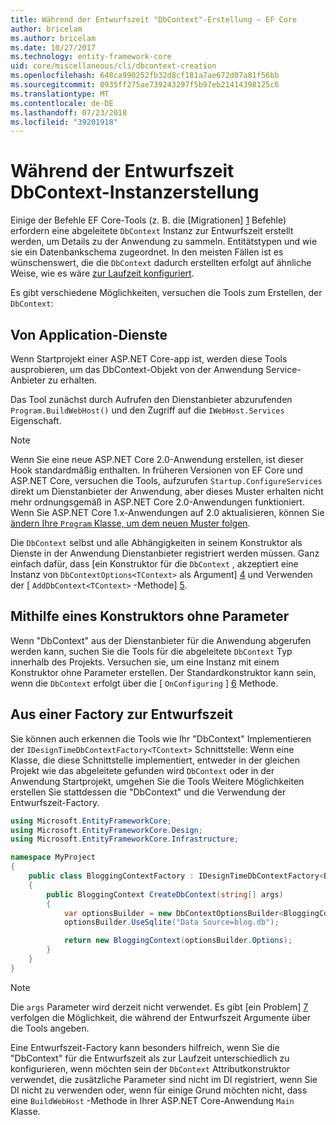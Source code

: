 ```yaml
---
title: Während der Entwurfszeit "DbContext"-Erstellung – EF Core
author: bricelam
ms.author: bricelam
ms.date: 10/27/2017
ms.technology: entity-framework-core
uid: core/miscellaneous/cli/dbcontext-creation
ms.openlocfilehash: 648ca990252fb32d8cf181a7ae672d07a81f56bb
ms.sourcegitcommit: 0935ff275ae739243297f5b97eb21414398125c6
ms.translationtype: MT
ms.contentlocale: de-DE
ms.lasthandoff: 07/23/2018
ms.locfileid: "39201918"
---
```

<a name="design-time-dbcontext-creation"></a>Während der Entwurfszeit DbContext-Instanzerstellung
==============================
Einige der Befehle EF Core-Tools (z. B. die [Migrationen] [ 1] Befehle) erfordern eine abgeleitete `DbContext` Instanz zur Entwurfszeit erstellt werden, um Details zu der Anwendung zu sammeln. Entitätstypen und wie sie ein Datenbankschema zugeordnet. In den meisten Fällen ist es wünschenswert, die die `DbContext` dadurch erstellten erfolgt auf ähnliche Weise, wie es wäre [zur Laufzeit konfiguriert][2].

Es gibt verschiedene Möglichkeiten, versuchen die Tools zum Erstellen, der `DbContext`:

<a name="from-application-services"></a>Von Application-Dienste
-------------------------
Wenn Startprojekt einer ASP.NET Core-app ist, werden diese Tools ausprobieren, um das DbContext-Objekt von der Anwendung Service-Anbieter zu erhalten.

Das Tool zunächst durch Aufrufen den Dienstanbieter abzurufenden `Program.BuildWebHost()` und den Zugriff auf die `IWebHost.Services` Eigenschaft.

> [!NOTE]
> Wenn Sie eine neue ASP.NET Core 2.0-Anwendung erstellen, ist dieser Hook standardmäßig enthalten. In früheren Versionen von EF Core und ASP.NET Core, versuchen die Tools, aufzurufen `Startup.ConfigureServices` direkt um Dienstanbieter der Anwendung, aber dieses Muster erhalten nicht mehr ordnungsgemäß in ASP.NET Core 2.0-Anwendungen funktioniert. Wenn Sie ASP.NET Core 1.x-Anwendungen auf 2.0 aktualisieren, können Sie [ändern Ihre `Program` Klasse, um dem neuen Muster folgen][3].

Die `DbContext` selbst und alle Abhängigkeiten in seinem Konstruktor als Dienste in der Anwendung Dienstanbieter registriert werden müssen. Ganz einfach dafür, dass [ein Konstruktor für die `DbContext` , akzeptiert eine Instanz von `DbContextOptions<TContext>` als Argument] [ 4] und Verwenden der [ `AddDbContext<TContext>` -Methode] [5].

<a name="using-a-constructor-with-no-parameters"></a>Mithilfe eines Konstruktors ohne Parameter
--------------------------------------
Wenn "DbContext" aus der Dienstanbieter für die Anwendung abgerufen werden kann, suchen Sie die Tools für die abgeleitete `DbContext` Typ innerhalb des Projekts. Versuchen sie, um eine Instanz mit einem Konstruktor ohne Parameter erstellen. Der Standardkonstruktor kann sein, wenn die `DbContext` erfolgt über die [ `OnConfiguring` ] [ 6] Methode.

<a name="from-a-design-time-factory"></a>Aus einer Factory zur Entwurfszeit
--------------------------
Sie können auch erkennen die Tools wie Ihr "DbContext" Implementieren der `IDesignTimeDbContextFactory<TContext>` Schnittstelle: Wenn eine Klasse, die diese Schnittstelle implementiert, entweder in der gleichen Projekt wie das abgeleitete gefunden wird `DbContext` oder in der Anwendung Startprojekt, umgehen Sie die Tools Weitere Möglichkeiten erstellen Sie stattdessen die "DbContext" und die Verwendung der Entwurfszeit-Factory.

``` csharp
using Microsoft.EntityFrameworkCore;
using Microsoft.EntityFrameworkCore.Design;
using Microsoft.EntityFrameworkCore.Infrastructure;

namespace MyProject
{
    public class BloggingContextFactory : IDesignTimeDbContextFactory<BloggingContext>
    {
        public BloggingContext CreateDbContext(string[] args)
        {
            var optionsBuilder = new DbContextOptionsBuilder<BloggingContext>();
            optionsBuilder.UseSqlite("Data Source=blog.db");

            return new BloggingContext(optionsBuilder.Options);
        }
    }
}
```

> [!NOTE]
> Die `args` Parameter wird derzeit nicht verwendet. Es gibt [ein Problem] [ 7] verfolgen die Möglichkeit, die während der Entwurfszeit Argumente über die Tools angeben.

Eine Entwurfszeit-Factory kann besonders hilfreich, wenn Sie die "DbContext" für die Entwurfszeit als zur Laufzeit unterschiedlich zu konfigurieren, wenn möchten sein der `DbContext` Attributkonstruktor verwendet, die zusätzliche Parameter sind nicht im DI registriert, wenn Sie DI nicht zu verwenden oder, wenn für einige Grund möchten nicht, dass eine `BuildWebHost` -Methode in Ihrer ASP.NET Core-Anwendung `Main` Klasse.

  [1]: xref:core/managing-schemas/migrations/index
  [2]: xref:core/miscellaneous/configuring-dbcontext
  [3]: https://docs.microsoft.com/aspnet/core/migration/1x-to-2x/#update-main-method-in-programcs
  [4]: xref:core/miscellaneous/configuring-dbcontext#constructor-argument
  [5]: xref:core/miscellaneous/configuring-dbcontext#using-dbcontext-with-dependency-injection
  [6]: xref:core/miscellaneous/configuring-dbcontext#onconfiguring
  [7]: https://github.com/aspnet/EntityFrameworkCore/issues/8332
